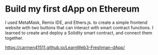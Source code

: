 # Build my first dApp on Ethereum

I used MetaMask, Remix IDE, and Ethers.js. to create a simple frontend website with two buttons that can interact with smart contract functions. I learned to create and deploy a Solidity smart contract, and connect them together. 

https://carmen41511.github.io/LearnWeb3-Freshman-dApp/
